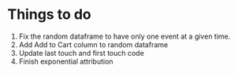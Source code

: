# Things to do 

1. Fix the random dataframe to have only one event at a given time.
2. Add Add to Cart column to random dataframe
3. Update last touch and first touch code
4. Finish exponential attribution
